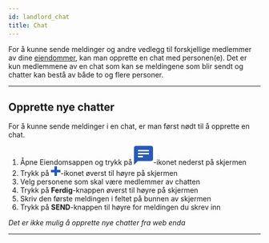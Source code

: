 ```yaml
---
id: landlord_chat
title: Chat
---
```


For å kunne sende meldinger og andre vedlegg til forskjellige medlemmer av dine [eiendommer](landlord_properties), kan man opprette en chat med personen(e). Det er kun medlemmene av en chat som kan se meldingene som blir sendt og chatter kan bestå av både to og flere personer.

---



## Opprette nye chatter
For å kunne sende meldinger i en chat, er man først nødt til å opprette en chat.

<!--DOCUSAURUS_CODE_TABS-->
<!--Mobil-->
1. Åpne Eiendomsappen og trykk på ![Chat](assets/tab_chat.png)-ikonet nederst på skjermen
1. Trykk på ![+](assets/add_blue.png)-ikonet øverst til høyre på skjermen
1. Velg personene som skal være medlemmer av chatten
1. Trykk på **Ferdig**-knappen øverst til høyre på skjermen
1. Skriv den første meldingen i feltet på bunnen av skjermen
1. Trykk på **SEND**-knappen til høyre for meldingen du skrev inn
<!--Web-->
_Det er ikke mulig å opprette nye chatter fra web enda_
<!--END_DOCUSAURUS_CODE_TABS-->



---
